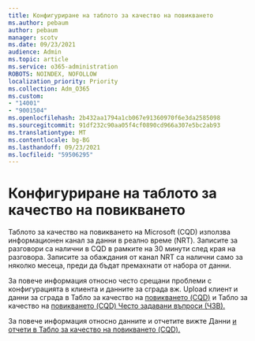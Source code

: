 ```yaml
---
title: Конфигуриране на таблото за качество на повикването
ms.author: pebaum
author: pebaum
manager: scotv
ms.date: 09/23/2021
audience: Admin
ms.topic: article
ms.service: o365-administration
ROBOTS: NOINDEX, NOFOLLOW
localization_priority: Priority
ms.collection: Adm_O365
ms.custom:
- "14001"
- "9001504"
ms.openlocfilehash: 2b432aa1794a1cb067e91360970f6e3da2585098
ms.sourcegitcommit: 91df232c90aa05f4cf0890cd966a307e5bc2ab93
ms.translationtype: MT
ms.contentlocale: bg-BG
ms.lasthandoff: 09/23/2021
ms.locfileid: "59506295"
---
```

# <a name="configuring-the-call-quality-dashboard"></a>Конфигуриране на таблото за качество на повикването

Таблото за качество на повикването на Microsoft (CQD) използва информационен канал за данни в реално време (NRT). Записите за разговори са налични в CQD в рамките на 30 минути след края на разговора. Записите за обаждания от канал NRT са налични само за няколко месеца, преди да бъдат премахнати от набора от данни.

За повече информация относно често срещани проблеми с конфигурацията в клиента и данните за сграда вж. Upload клиент и данни за сграда в Табло за качество на [повикването (CQD)](https://docs.microsoft.com/microsoftteams/cqd-upload-tenant-building-data) и Табло за качество на [повикването (CQD) Често задавани въпроси (ЧЗВ).](https://docs.microsoft.com/microsoftteams/cqd-frequently-asked-questions)

За повече информация относно данните и отчетите вижте Данни [и отчети в Табло за качество на повикването (CQD).](https://docs.microsoft.com/microsoftteams/cqd-data-and-reports)